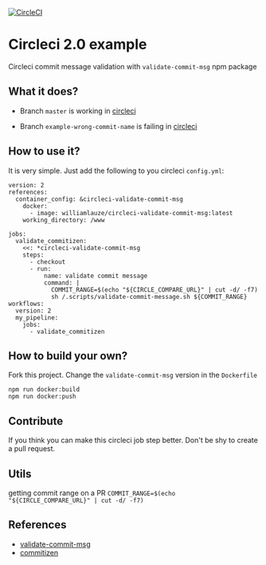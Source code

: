 [![CircleCI](https://circleci.com/gh/wilau2/circleci-validate-commit-msg/tree/master.svg?style=svg)](https://circleci.com/gh/wilau2/circleci-validate-commit-msg/tree/master)

# Circleci 2.0 example

Circleci commit message validation with `validate-commit-msg` npm package

## What it does? 

- Branch `master` is working in [circleci](https://circleci.com/gh/wilau2/circleci-validate-commit-msg/tree/master)

- Branch `example-wrong-commit-name` is failing in [circleci](https://circleci.com/gh/wilau2/circleci-validate-commit-msg/tree/example-wrong-commit-name)

## How to use it? 
It is very simple. Just add the following to you circleci `config.yml`:

```
version: 2
references:
  container_config: &circleci-validate-commit-msg
    docker:
      - image: williamlauze/circleci-validate-commit-msg:latest
    working_directory: /www

jobs:
  validate_commitizen:
    <<: *circleci-validate-commit-msg
    steps:
      - checkout
      - run:
          name: validate commit message
          command: |
            COMMIT_RANGE=$(echo "${CIRCLE_COMPARE_URL}" | cut -d/ -f7)
            sh /.scripts/validate-commit-message.sh ${COMMIT_RANGE}
workflows:
  version: 2
  my_pipeline:
    jobs:
      - validate_commitizen
```

## How to build your own? 
Fork this project. Change the `validate-commit-msg` version in the `Dockerfile`
```
npm run docker:build
npm run docker:push
```

## Contribute
If you think you can make this circleci job step better. Don't be shy to create a pull request.

## Utils
getting commit range on a PR
`COMMIT_RANGE=$(echo "${CIRCLE_COMPARE_URL}" | cut -d/ -f7)`

## References

- [validate-commit-msg](https://www.npmjs.com/package/validate-commit-msg)
- [commitizen](https://github.com/commitizen/cz-cli)
